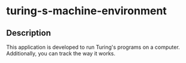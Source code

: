 # turing-s-machine-environment
## Description
This application is developed to run Turing's programs on a computer. Additionally, you can track the way it works.
